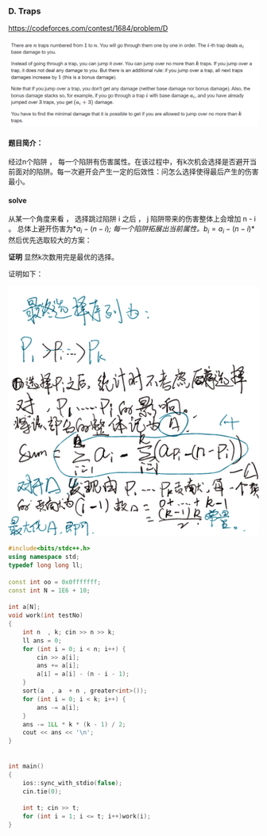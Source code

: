 ### **D. Traps**

https://codeforces.com/contest/1684/problem/D

![image-20230330211700665](image-20230330211700665.png)



#### 题目简介：

经过n个陷阱 ， 每一个陷阱有伤害属性。在该过程中，有k次机会选择是否避开当前面对的陷阱。每一次避开会产生一定的后效性：问怎么选择使得最后产生的伤害最小。

#### solve

从某一个角度来看 ， 选择跳过陷阱 i 之后 ， j 陷阱带来的伤害整体上会增加 n - i 。 总体上避开伤害为*$a_i - (n - i)$*; 每一个陷阱拓展出当前属性。*$b_{i} = a_{i} - (n - i)$*然后优先选取较大的方案：

**证明**
显然k次数用完是最优的选择。

证明如下：

![node](node.png)


```cpp
#include<bits/stdc++.h>
using namespace std;
typedef long long ll;

const int oo = 0x0fffffff;
const int N = 1E6 + 10;

int a[N];
void work(int testNo)
{
	int n  , k; cin >> n >> k;
	ll ans = 0;
	for (int i = 0; i < n; i++) {
		cin >> a[i];
		ans += a[i];
		a[i] = a[i] - (n - i - 1);
	}
	sort(a  , a  + n , greater<int>());
	for (int i = 0; i < k; i++) {
		ans -= a[i];
	}
	ans -= 1LL * k * (k - 1) / 2;
	cout << ans << '\n';
}


int main()
{
	ios::sync_with_stdio(false);
	cin.tie(0);

	int t; cin >> t;
	for (int i = 1; i <= t; i++)work(i);
}
```